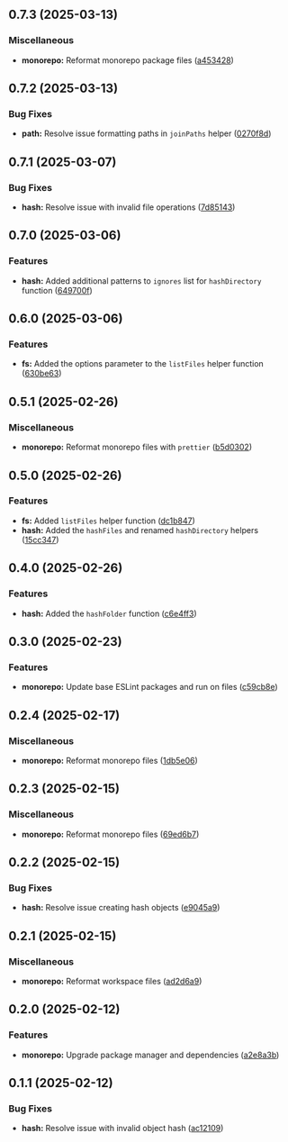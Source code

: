 ## 0.7.3 (2025-03-13)

### Miscellaneous

- **monorepo:** Reformat monorepo package files ([a453428](https://github.com/storm-software/stryke/commit/a453428))

## 0.7.2 (2025-03-13)

### Bug Fixes

- **path:** Resolve issue formatting paths in `joinPaths` helper ([0270f8d](https://github.com/storm-software/stryke/commit/0270f8d))

## 0.7.1 (2025-03-07)

### Bug Fixes

- **hash:** Resolve issue with invalid file operations ([7d85143](https://github.com/storm-software/stryke/commit/7d85143))

## 0.7.0 (2025-03-06)

### Features

- **hash:** Added additional patterns to `ignores` list for `hashDirectory` function ([649700f](https://github.com/storm-software/stryke/commit/649700f))

## 0.6.0 (2025-03-06)

### Features

- **fs:** Added the options parameter to the `listFiles` helper function ([630be63](https://github.com/storm-software/stryke/commit/630be63))

## 0.5.1 (2025-02-26)

### Miscellaneous

- **monorepo:** Reformat monorepo files with `prettier` ([b5d0302](https://github.com/storm-software/stryke/commit/b5d0302))

## 0.5.0 (2025-02-26)

### Features

- **fs:** Added `listFiles` helper function
  ([dc1b847](https://github.com/storm-software/stryke/commit/dc1b847))
- **hash:** Added the `hashFiles` and renamed `hashDirectory` helpers
  ([15cc347](https://github.com/storm-software/stryke/commit/15cc347))

## 0.4.0 (2025-02-26)

### Features

- **hash:** Added the `hashFolder` function
  ([c6e4ff3](https://github.com/storm-software/stryke/commit/c6e4ff3))

## 0.3.0 (2025-02-23)

### Features

- **monorepo:** Update base ESLint packages and run on files
  ([c59cb8e](https://github.com/storm-software/stryke/commit/c59cb8e))

## 0.2.4 (2025-02-17)

### Miscellaneous

- **monorepo:** Reformat monorepo files
  ([1db5e06](https://github.com/storm-software/stryke/commit/1db5e06))

## 0.2.3 (2025-02-15)

### Miscellaneous

- **monorepo:** Reformat monorepo files
  ([69ed6b7](https://github.com/storm-software/stryke/commit/69ed6b7))

## 0.2.2 (2025-02-15)

### Bug Fixes

- **hash:** Resolve issue creating hash objects
  ([e9045a9](https://github.com/storm-software/stryke/commit/e9045a9))

## 0.2.1 (2025-02-15)

### Miscellaneous

- **monorepo:** Reformat workspace files
  ([ad2d6a9](https://github.com/storm-software/stryke/commit/ad2d6a9))

## 0.2.0 (2025-02-12)

### Features

- **monorepo:** Upgrade package manager and dependencies
  ([a2e8a3b](https://github.com/storm-software/stryke/commit/a2e8a3b))

## 0.1.1 (2025-02-12)

### Bug Fixes

- **hash:** Resolve issue with invalid object hash
  ([ac12109](https://github.com/storm-software/stryke/commit/ac12109))
